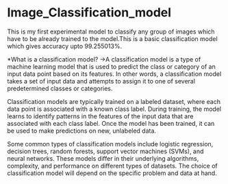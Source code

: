 # Image_Classification_model
This is my first experimental model to classify any group of images which have to be already trained to the model.This is a basic classification model which gives accuracy upto 99.255013%.


*What is a classification model?
->A classification model is a type of machine learning model that is used to predict the class or category of an input data point based on its features. In other words, a classification model takes a set of input data and attempts to assign it to one of several predetermined classes or categories.

Classification models are typically trained on a labeled dataset, where each data point is associated with a known class label. During training, the model learns to identify patterns in the features of the input data that are associated with each class label. Once the model has been trained, it can be used to make predictions on new, unlabeled data.

Some common types of classification models include logistic regression, decision trees, random forests, support vector machines (SVMs), and neural networks. These models differ in their underlying algorithms, complexity, and performance on different types of datasets. The choice of classification model will depend on the specific problem and data at hand.
